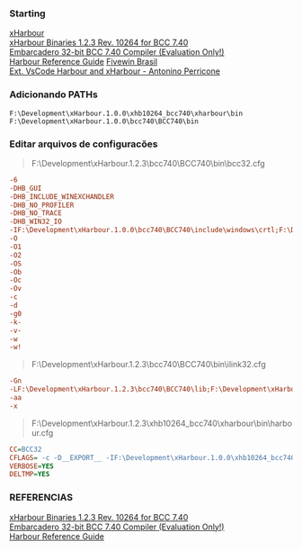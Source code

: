 ### Starting
[xHarbour](http://www.xharbour.org)<br>
[xHarbour Binaries 1.2.3 Rev. 10264 for BCC 7.40](http://www.xharbour.org/index.asp?page=download/windows/binaries_win)<br>
[Embarcadero 32-bit BCC 7.40 Compiler (Evaluation Only!)](http://www.xharbour.org/index.asp?page=download/windows/required_win)<br>
[Harbour Reference Guide](https://harbour.github.io/doc/harbour.html#welcome-to-harbour)
[Fivewin Brasil](http://fivewin.com.br/)<br>
[Ext. VsCode Harbour and xHarbour - Antonino Perricone](https://marketplace.visualstudio.com/items?itemName=aperricone.harbour)<br>

### Adicionando PATHs
```.env
F:\Development\xHarbour.1.0.0\xhb10264_bcc740\xharbour\bin
F:\Development\xHarbour.1.0.0\bcc740\BCC740\bin
```

### Editar arquivos de configuracões
> F:\Development\xHarbour.1.2.3\bcc740\BCC740\bin\bcc32.cfg
```.cfg
-6
-DHB_GUI
-DHB_INCLUDE_WINEXCHANDLER
-DHB_NO_PROFILER
-DHB_NO_TRACE
-DHB_WIN32_IO
-IF:\Development\xHarbour.1.0.0\bcc740\BCC740\include\windows\crtl;F:\Development\xHarbour.1.0.0\bcc740\BCC740\include\windows\sdk;F:\Development\xHarbour.1.0.0\bcc740\BCC740\include\dinkumware
-O
-O1
-O2
-OS
-Ob
-Oc
-Ov
-c
-d
-g0
-k-
-v-
-w
-w!
```
> F:\Development\xHarbour.1.2.3\bcc740\BCC740\bin\ilink32.cfg

```.cfg
-Gn
-LF:\Development\xHarbour.1.2.3\bcc740\BCC740\lib;F:\Development\xHarbour.1.2.3\bcc740\BCC740\lib\psdk
-aa
-x
```
> F:\Development\xHarbour.1.2.3\xhb10264_bcc740\xharbour\bin\harbour.cfg
```.cfg
CC=BCC32
CFLAGS= -c -D__EXPORT__ -IF:\Development\xHarbour.1.0.0\xhb10264_bcc740\xharbour\include  -d -LF:\Development\xHarbour.1.0.0\xhb10264_bcc740\xharbour\lib
VERBOSE=YES
DELTMP=YES
```


### REFERENCIAS 
[xHarbour Binaries 1.2.3 Rev. 10264 for BCC 7.40](http://www.xharbour.org/index.asp?page=download/windows/binaries_win)<br>
[Embarcadero 32-bit BCC 7.40 Compiler (Evaluation Only!)](http://www.xharbour.org/index.asp?page=download/windows/required_win)<br>
[Harbour Reference Guide](https://harbour.github.io/doc/harbour.html#welcome-to-harbour)<br>